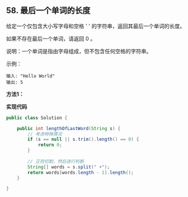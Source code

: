 ## 58. 最后一个单词的长度

给定一个仅包含大小写字母和空格 ' ' 的字符串，返回其最后一个单词的长度。

如果不存在最后一个单词，请返回 0 。

说明：一个单词是指由字母组成，但不包含任何空格的字符串。

示例：

```text
输入: "Hello World"
输出: 5
```

**方法1：**

**实现代码**

```java
public class Solution {

    public int lengthOfLastWord(String s) {
        // 考虑特殊情况
        if (s == null || s.trim().length() == 0) {
            return 0;
        }
        
        // 正则切割，然后进行判断
        String[] words = s.split(" +");
        return words[words.length - 1].length();
    }

}
```















































